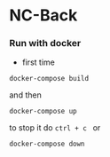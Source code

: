 # NC-Back
### Run with docker
* first time
```shell
docker-compose build
```
and then 
```shell
docker-compose up
```
to stop it do `ctrl + c ` or 
```shell
docker-compose down
```